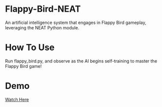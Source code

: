# Flappy-Bird-NEAT
An artificial intelligence system that engages in Flappy Bird gameplay, leveraging the NEAT Python module.


# How To Use
Run flappy_bird.py, and observe as the AI begins self-training to master the Flappy Bird game!

# Demo
[Watch Here](https://youtu.be/A_sscb30ys8)
